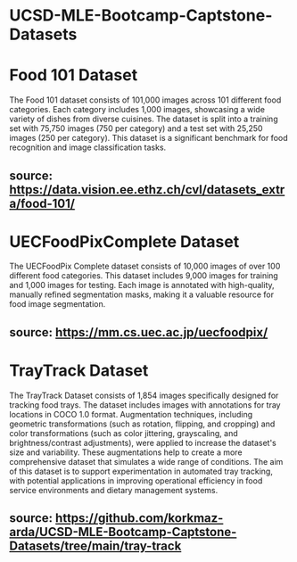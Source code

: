# UCSD-MLE-Bootcamp-Captstone-Datasets


# Food 101 Dataset
The Food 101 dataset consists of 101,000 images across 101 different food categories. Each category includes 1,000 images, showcasing a wide variety of dishes from diverse cuisines. The dataset is split into a training set with 75,750 images (750 per category) and a test set with 25,250 images (250 per category). This dataset is a significant benchmark for food recognition and image classification tasks.

## source: https://data.vision.ee.ethz.ch/cvl/datasets_extra/food-101/


# UECFoodPixComplete Dataset
The UECFoodPix Complete dataset consists of 10,000 images of over 100 different food categories. This dataset includes 9,000 images for training and 1,000 images for testing. Each image is annotated with high-quality, manually refined segmentation masks, making it a valuable resource for food image segmentation.

## source: https://mm.cs.uec.ac.jp/uecfoodpix/


# TrayTrack Dataset
The TrayTrack Dataset consists of 1,854 images specifically designed for tracking food trays. The dataset includes images with annotations for tray locations in COCO 1.0 format. Augmentation techniques, including geometric transformations (such as rotation, flipping, and cropping) and color transformations (such as color jittering, grayscaling, and brightness/contrast adjustments), were applied to increase the dataset's size and variability. These augmentations help to create a more comprehensive dataset that simulates a wide range of conditions. The aim of this dataset is to support experimentation in automated tray tracking, with potential applications in improving operational efficiency in food service environments and dietary management systems.

## source: https://github.com/korkmaz-arda/UCSD-MLE-Bootcamp-Captstone-Datasets/tree/main/tray-track